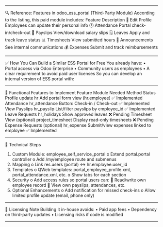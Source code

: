 ________________________________________
🔍 Reference: Features in odoo_ess_portal (Third-Party Module)
According to the listing, this paid module includes:
Feature	Description
🧑 Edit Profile	Employees can update their personal info
🕐 Attendance	Portal check-in/check-out
📄 Payslips	View/download salary slips
🗓 Leaves	Apply and track leave status
📊 Timesheets	View submitted hours
📢 Announcements	See internal communications
💰 Expenses	Submit and track reimbursements
________________________________________
✅ How You Can Build a Similar ESS Portal for Free
You already have:
•	Portal access via Odoo Enterprise
•	Community users as employees
•	A clear requirement to avoid paid user licenses
So you can develop an internal version of ESS portal with:
________________________________________
🔧 Functional Features to Implement
Feature	Module Needed	Method	Status
Profile update	hr	Add portal form view (hr.employee)	✅ Implemented
Attendance	hr_attendance	Button: Check-in / Check-out	✅ Implemented
View Payslips	hr_payslip	List/filter payslips by employee_id	✅ Implemented
Leave Requests	hr_holidays	Show approved leaves	❌ Pending
Timesheet View (optional)	project_timesheet	Display read-only timesheets	❌ Pending
Expense Requests (optional)	hr_expense	Submit/view expenses linked to employee	✅ Implemented
________________________________________
🧱 Technical Steps
1.	Custom Module: employee_self_service_portal
o	Extend portal.portal controller
o	Add /my/employee route and submenus
2.	Mapping
o	Link res.users (portal) ↔ hr.employee.user_id
3.	Templates
o	QWeb templates: portal_employee_profile.xml, portal_attendance.xml, etc.
o	Show tabs for each section
4.	Security
o	Add access rules so portal users can:
	Read/write own employee record
	View own payslips, attendances, etc.
5.	Optional Enhancements
o	Add notification for missed check-ins
o	Allow limited profile update (email, phone only)
________________________________________
🧾 Licensing Note
Building it in-house avoids:
•	Paid app fees
•	Dependency on third-party updates
•	Licensing risks if code is modified
________________________________________
